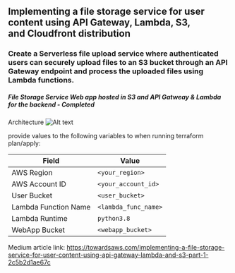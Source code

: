 ## Implementing a file storage service for user content using API Gateway, Lambda, S3, and Cloudfront distribution

### Create a Serverless file upload service where **authenticated** users can securely upload files to an S3 bucket through an API Gateway endpoint and process the uploaded files using Lambda functions.

##### File Storage Service Web app hosted in S3 and API Gatweay & Lambda for the backend    -  *Completed*
    

Architecture
![Alt text](architecture-api-gateway.gif)

provide values to the following variables to when running terraform plan/apply:

| Field                 | Value               |
|-----------------------|---------------------|
| AWS Region            | `<your_region>`     |
| AWS Account ID        | `<your_account_id>` |
| User Bucket           | `<user_bucket>`     |
| Lambda Function Name  | `<lambda_func_name>`|
| Lambda Runtime        | `python3.8`         |
| WebApp Bucket         | `<webapp_bucket>`   |

Medium article link: https://towardsaws.com/implementing-a-file-storage-service-for-user-content-using-api-gateway-lambda-and-s3-part-1-2c5b2d1ae67c